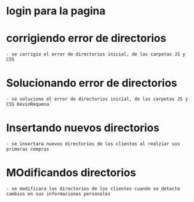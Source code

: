 # login para la pagina 

# corrigiendo error de directorios
    - se corrigio el error de directorios inicial, de las carpetas JS y CSS
# Solucionando error de directorios
    - se soluciono el error de directorios inicial, de las carpetas JS y CSS KevinRequena

# Insertando nuevos directorios
    - se insertara nuevos directorios de los clientes al realziar sus primeras compras 

# MOdificandos directorios
    - se modificara los directorios de los clientes cuando se detecte cambios en sus informaciones personales 
